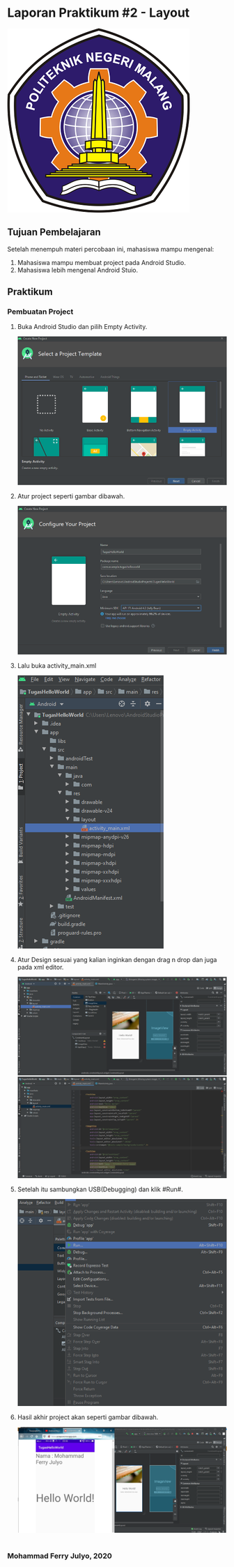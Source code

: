 # Laporan Praktikum #2 - Layout


![Logo Polinema](img/polinema.png)<br>


## Tujuan Pembelajaran

Setelah menempuh materi percobaan ini, mahasiswa mampu mengenal:
1. Mahasiswa mampu membuat project pada Android Studio.
1. Mahasiswa lebih mengenal Android Stuio.

## Praktikum

### Pembuatan Project

1. 	Buka Android Studio dan pilih Empty Activity.

	![Screenshot](img/SS/3.png)<br>
	
2. 	Atur project seperti gambar dibawah.
	
	![Screenshot](img/SS/4.png)<br>

3. 	Lalu buka activity_main.xml
	
	![Screenshot](img/SS/5.png)<br>

4.	Atur Design sesuai yang kalian inginkan dengan drag n drop dan juga pada xml editor.
	
	![Screenshot](img/SS/6.png)<br>
	![Screenshot](img/SS/7.png)<br>

5. 	Setelah itu sambungkan USB(Debugging) dan klik #Run#.

	![Screenshot](img/SS/8.png)<br>

6. 	Hasil akhir project akan seperti gambar dibawah.
	
	![Screenshot](img/SS/9.png)<br><br>


### Mohammad Ferry Julyo, 2020